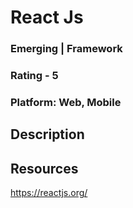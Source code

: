 # React Js

### Emerging | Framework

### Rating - 5

### Platform: Web, Mobile

## Description

## Resources

https://reactjs.org/
